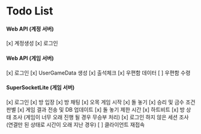 # Todo List


#### Web API (계정 서버)
[x] 계정생성
[x] 로그인

#### Web API (게임 서버)
[x] 로그인
[x] UserGameData 생성
[x] 출석체크
[x] 우편함 데이터
[ ] 우편함 수령

#### SuperSocketLite (게임 서버)
[x] 로그인
[x] 방 입장
[x] 방 채팅
[x] 오목 게임 시작
[x] 돌 놓기
[x] 승리 및 금수 조건 판별
[x] 게임 결과 전송 및 DB 업데이트
[x] 돌 놓기 제한 시간
[x] 하트비트
[x] 방 상태 조사 (게임이 너무 오래 진행 될 경우 무승부 처리)
[x] 로그인 하지 않은 세션 조사 (연결만 된 상태로 시간이 오래 지난 경우)
[ ] 클라이언트 재접속
